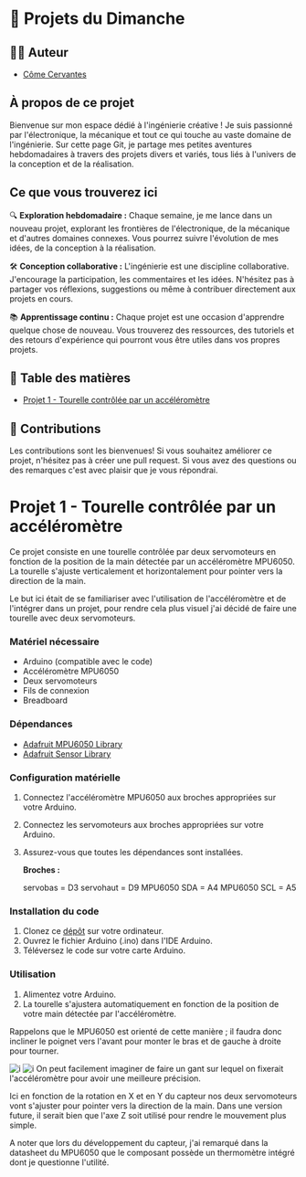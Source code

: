 # 🚀 Projets du Dimanche


## 👨‍🚀 Auteur
- [Côme Cervantes](https://www.linkedin.com/in/côme-cervantes)

## À propos de ce projet

Bienvenue sur mon espace dédié à l'ingénierie créative ! Je suis passionné par l'électronique, la mécanique et tout ce qui touche au vaste domaine de l'ingénierie. Sur cette page Git, je partage mes petites aventures hebdomadaires à travers des projets divers et variés, tous liés à l'univers de la conception et de la réalisation.

## Ce que vous trouverez ici

🔍 **Exploration hebdomadaire :** Chaque semaine, je me lance dans un nouveau projet, explorant les frontières de l'électronique, de la mécanique et d'autres domaines connexes. Vous pourrez suivre l'évolution de mes idées, de la conception à la réalisation.

🛠️ **Conception collaborative :** L'ingénierie est une discipline collaborative. J'encourage la participation, les commentaires et les idées. N'hésitez pas à partager vos réflexions, suggestions ou même à contribuer directement aux projets en cours.

📚 **Apprentissage continu :** Chaque projet est une occasion d'apprendre quelque chose de nouveau. Vous trouverez des ressources, des tutoriels et des retours d'expérience qui pourront vous être utiles dans vos propres projets.

## 📖 Table des matières
- [Projet 1 - Tourelle contrôlée par un accéléromètre](#projet-1---tourelle-contrôlée-par-un-accéléromètre)

## 🤝 Contributions
Les contributions sont les bienvenues! Si vous souhaitez améliorer ce projet, n'hésitez pas à créer une pull request.
Si vous avez des questions ou des remarques c'est avec plaisir que je vous répondrai.

# Projet 1 - Tourelle contrôlée par un accéléromètre
Ce projet consiste en une tourelle contrôlée par deux servomoteurs en fonction de la position de la main détectée par un accéléromètre MPU6050. La tourelle s'ajuste verticalement et horizontalement pour pointer vers la direction de la main.

Le but ici était de se familiariser avec l'utilisation de l'accéléromètre et de l'intégrer dans un projet, pour rendre cela plus visuel j'ai décidé de faire une tourelle avec deux servomoteurs.

### Matériel nécessaire
- Arduino (compatible avec le code)
- Accéléromètre MPU6050
- Deux servomoteurs
- Fils de connexion
- Breadboard

### Dépendances
- [Adafruit MPU6050 Library](https://github.com/adafruit/Adafruit_MPU6050)
- [Adafruit Sensor Library](https://github.com/adafruit/Adafruit_Sensor)

### Configuration matérielle
1. Connectez l'accéléromètre MPU6050 aux broches appropriées sur votre Arduino.
2. Connectez les servomoteurs aux broches appropriées sur votre Arduino.
3. Assurez-vous que toutes les dépendances sont installées.


   **Broches :**

   
    servobas = D3
    servohaut = D9
    MPU6050 SDA = A4
    MPU6050 SCL = A5


### Installation du code
1. Clonez ce [dépôt](Tourelle) sur votre ordinateur.
2. Ouvrez le fichier Arduino (.ino) dans l'IDE Arduino.
3. Téléversez le code sur votre carte Arduino.

### Utilisation
1. Alimentez votre Arduino.
2. La tourelle s'ajustera automatiquement en fonction de la position de votre main détectée par l'accéléromètre.

Rappelons que le MPU6050 est orienté de cette manière ; il faudra donc incliner le poignet vers l'avant pour monter le bras et de gauche à droite pour tourner.

![i](https://proteshea.com/wp-content/uploads/2019/07/MPU6050-Axes-1024x683.jpg)
![i](../files/Group_15.png)
On peut facilement imaginer de faire un gant sur lequel on fixerait l'accéléromètre pour avoir une meilleure précision.

Ici en fonction de la rotation en X et en Y du capteur nos deux servomoteurs vont s'ajuster pour pointer vers la direction de la main. Dans une version future, il serait bien que l'axe Z soit utilisé pour rendre le mouvement plus simple. 

A noter que lors du développement du capteur, j'ai remarqué dans la datasheet du MPU6050 que le composant possède un thermomètre intégré dont je questionne l'utilité. 
